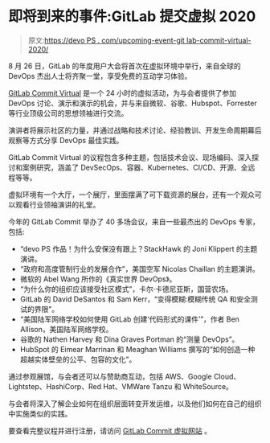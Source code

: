 # 即将到来的事件:GitLab 提交虚拟 2020

> 原文:[https://devo PS . com/upcoming-event-git lab-commit-virtual-2020/](https://devops.com/upcoming-event-gitlab-commit-virtual-2020/)

8 月 26 日，GitLab 的年度用户大会将首次在虚拟环境中举行，来自全球的 DevOps 杰出人士将齐聚一堂，享受免费的互动学习体验。

[GitLab Commit Virtual](https://gitlabcommitvirtual.com/) 是一个 24 小时的虚拟活动，为与会者提供了参加 DevOps 讨论、演示和演示的机会，并与来自微软、谷歌、Hubspot、Forrester 等行业顶级公司的思想领袖进行交流。

演讲者将展示社区的力量，并通过战略和技术讨论、经验教训、开发生命周期幕后观察等方式分享 DevOps 最佳实践。

GitLab Commit Virtual 的议程包含多种主题，包括技术会议、现场编码、深入探讨和案例研究，涵盖了 DevSecOps、容器、Kubernetes、CI/CD、开源、全远程等等。

虚拟环境有一个大厅，一个展厅，里面摆满了可下载资源的展台，还有一个观众可以观看行业领袖演讲的礼堂。

今年的 GitLab Commit 举办了 40 多场会议，来自一些最杰出的 DevOps 专家，包括:

*   “devo PS 作品！为什么安保没有跟上？StackHawk 的 Joni Klippert 的主题演讲。
*   “政府和高度管制行业的发展合作”，美国空军 Nicolas Chaillan 的主题演讲。
*   微软的 Abel Wang 所作的《真实世界 DevOps》。
*   “为什么你的组织应该接受社区模式”，卡尔·卡德尼亚斯，国营农场。
*   GitLab 的 David DeSantos 和 Sam Kerr，“变得模糊:模糊传统 QA 和安全测试的界限”。
*   “美国陆军网络学校如何使用 GitLab 创建‘代码形式的课件’”，作者 Ben Allison，美国陆军网络学校。
*   谷歌的 Nathen Harvey 和 Dina Graves Portman 的“测量 DevOps”。
*   HubSpot 的 Eimear Marrinan 和 Meaghan Williams 撰写的“如何创造一种超越实体壁垒的公平、包容的文化”。

通过参观展馆，与会者还可以与赞助商互动，包括 AWS、Google Cloud、Lightstep、HashiCorp、Red Hat、VMWare Tanzu 和 WhiteSource。

与会者将深入了解企业如何在组织层面转变开发运维，以及他们如何在自己的组织中实施类似的实践。

要查看完整议程并进行注册，请访问 [GitLab Commit 虚拟网站](https://gitlabcommitvirtual.com/) 。